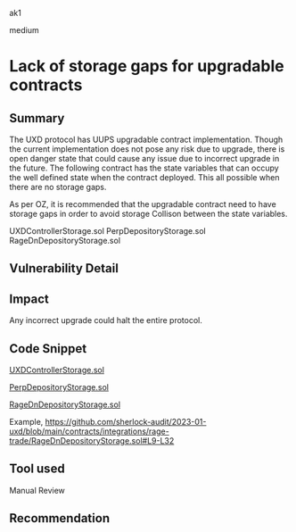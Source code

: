 ak1

medium

# Lack of storage gaps for upgradable contracts

## Summary

The UXD protocol has UUPS upgradable contract implementation. Though the current implementation does not pose any risk due to upgrade, there is open danger state that could cause any issue due to incorrect upgrade in the future.
The following contract has the state variables that can occupy the well defined state when the contract deployed. This all possible when there are no storage gaps.

As per OZ, it is recommended that the upgradable contract need to have storage gaps in order to avoid storage Collison between the state variables.

UXDControllerStorage.sol
PerpDepositoryStorage.sol
RageDnDepositoryStorage.sol

## Vulnerability Detail

## Impact
Any incorrect upgrade could halt the entire protocol.

## Code Snippet

[UXDControllerStorage.sol](https://github.com/sherlock-audit/2023-01-uxd/blob/main/contracts/core/UXDControllerStorage.sol)

[PerpDepositoryStorage.sol](https://github.com/sherlock-audit/2023-01-uxd/blob/main/contracts/integrations/perp/PerpDepositoryStorage.sol)

[RageDnDepositoryStorage.sol](https://github.com/sherlock-audit/2023-01-uxd/blob/main/contracts/integrations/rage-trade/RageDnDepositoryStorage.sol)

Example, 
https://github.com/sherlock-audit/2023-01-uxd/blob/main/contracts/integrations/rage-trade/RageDnDepositoryStorage.sol#L9-L32

## Tool used

Manual Review

## Recommendation
